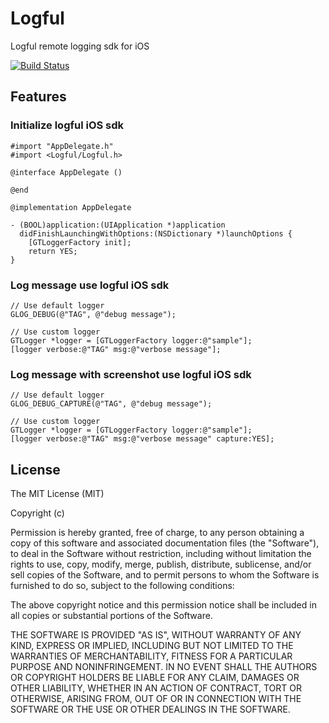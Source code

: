 # Logful

Logful remote logging sdk for iOS

[![Build Status](https://travis-ci.org/logful/logful-ios.svg?branch=master)](https://travis-ci.org/logful/logful-ios)

## Features

### Initialize logful iOS sdk

``` objc
#import "AppDelegate.h"
#import <Logful/Logful.h>

@interface AppDelegate ()

@end

@implementation AppDelegate

- (BOOL)application:(UIApplication *)application
  didFinishLaunchingWithOptions:(NSDictionary *)launchOptions {
    [GTLoggerFactory init];
    return YES;
}
```

### Log message use logful iOS sdk

``` objc
// Use default logger
GLOG_DEBUG(@"TAG", @"debug message");

// Use custom logger
GTLogger *logger = [GTLoggerFactory logger:@"sample"];
[logger verbose:@"TAG" msg:@"verbose message"];
```

### Log message with screenshot use logful iOS sdk

``` objc
// Use default logger
GLOG_DEBUG_CAPTURE(@"TAG", @"debug message");

// Use custom logger
GTLogger *logger = [GTLoggerFactory logger:@"sample"];
[logger verbose:@"TAG" msg:@"verbose message" capture:YES];

```

## License
The MIT License (MIT)

Copyright (c) <year> <copyright holders>

Permission is hereby granted, free of charge, to any person obtaining a copy
of this software and associated documentation files (the "Software"), to deal
in the Software without restriction, including without limitation the rights
to use, copy, modify, merge, publish, distribute, sublicense, and/or sell
copies of the Software, and to permit persons to whom the Software is
furnished to do so, subject to the following conditions:

The above copyright notice and this permission notice shall be included in
all copies or substantial portions of the Software.

THE SOFTWARE IS PROVIDED "AS IS", WITHOUT WARRANTY OF ANY KIND, EXPRESS OR
IMPLIED, INCLUDING BUT NOT LIMITED TO THE WARRANTIES OF MERCHANTABILITY,
FITNESS FOR A PARTICULAR PURPOSE AND NONINFRINGEMENT. IN NO EVENT SHALL THE
AUTHORS OR COPYRIGHT HOLDERS BE LIABLE FOR ANY CLAIM, DAMAGES OR OTHER
LIABILITY, WHETHER IN AN ACTION OF CONTRACT, TORT OR OTHERWISE, ARISING FROM,
OUT OF OR IN CONNECTION WITH THE SOFTWARE OR THE USE OR OTHER DEALINGS IN
THE SOFTWARE.
